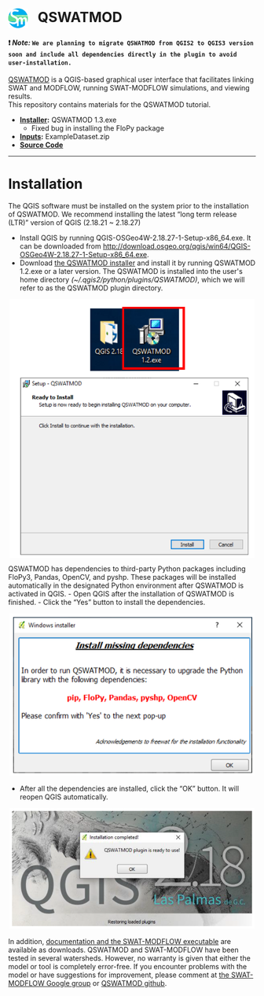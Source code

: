 # <img src="./imgs/icon.png" style="float" width="40" align="center"> &nbsp; QSWATMOD

#### :exclamation: ***Note:*** `We are planning to migrate QSWATMOD from QGIS2 to QGIS3 version soon and include all dependencies directly in the plugin to avoid user-installation.`

[QSWATMOD](https://swat.tamu.edu/software/swat-modflow/) is a QGIS-based graphical user interface that facilitates linking SWAT and MODFLOW, running SWAT-MODFLOW simulations, and viewing results.  
This repository contains materials for the QSWATMOD tutorial.  
- **[Installer](https://github.com/spark-brc/qswatmod/tree/master/Installer):** QSWATMOD 1.3.exe
    - Fixed bug in installing the FloPy package 
- **[Inputs](https://github.com/spark-brc/qswatmod/tree/master/Inputs):** ExampleDataset.zip
- **[Source Code](https://github.com/spark-brc/qswatmod/tree/master/SourceCode)**
    
-----
# Installation
The QGIS software must be installed on the system prior to the installation of QSWATMOD. We recommend installing the latest “long term release (LTR)” version of QGIS (2.18.21 ~ 2.18.27)

- Install QGIS by running QGIS-OSGeo4W-2.18.27-1-Setup-x86_64.exe. It can be downloaded from http://download.osgeo.org/qgis/win64/QGIS-OSGeo4W-2.18.27-1-Setup-x86_64.exe.
- Download [the QSWATMOD installer](https://github.com/spark-brc/qswatmod/tree/master/Installer) and install it by running QSWATMOD 1.2.exe or a later version. The QSWATMOD is installed into the user's home directory *(~/.qgis2/python/plugins/QSWATMOD)*, which we will refer to as the QSWATMOD plugin directory.

<p align="center">
    <img src="./imgs/fig_01.PNG" width="500" align="center">
</p>
QSWATMOD has dependencies to third-party Python packages including FloPy3, Pandas, OpenCV, and pyshp. These packages will be installed automatically in the designated Python environment after QSWATMOD is activated in QGIS.
- Open QGIS after the installation of QSWATMOD is finished.
- Click the “Yes” button to install the dependencies.

<p align="center">
    <img src="./imgs/fig_02.PNG" width="500">
</p>

- After all the dependencies are installed, click the “OK” button. It will reopen QGIS automatically.

<p align="center">
    <img src="./imgs/fig_03.PNG" width="500">
</p>

In addition, [documentation and the SWAT-MODFLOW executable](https://swat.tamu.edu/software/swat-modflow/) are available as downloads. QSWATMOD and SWAT-MODFLOW have been tested in several watersheds. However, no warranty is given that either the model or tool is completely error-free. If you encounter problems with the model or have suggestions for improvement, please comment at [the SWAT-MODFLOW Google group](https://groups.google.com/forum/?hl=en#!forum/swat-modflow) or [QSWATMOD github](https://github.com/spark-brc/qswatmod/issues).
